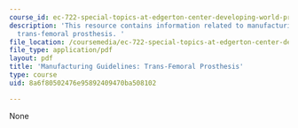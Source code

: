 ```yaml
---
course_id: ec-722-special-topics-at-edgerton-center-developing-world-prosthetics-spring-2010
description: 'This resource contains information related to manufacturing guidelines:
  trans-femoral prosthesis. '
file_location: /coursemedia/ec-722-special-topics-at-edgerton-center-developing-world-prosthetics-spring-2010/8a6f80502476e95892409470ba508102_MITEC_722S10_ICRC_transfem.pdf
file_type: application/pdf
layout: pdf
title: 'Manufacturing Guidelines: Trans-Femoral Prosthesis'
type: course
uid: 8a6f80502476e95892409470ba508102

---
```

None